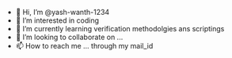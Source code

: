 - 👋 Hi, I’m @yash-wanth-1234
- 👀 I’m interested in coding
- 🌱 I’m currently learning verification methodolgies ans scriptings
- 💞️ I’m looking to collaborate on ...
- 📫 How to reach me ... through my mail_id

<!---
yash-wanth-1234/yash-wanth-1234 is a ✨ special ✨ repository because its `README.md` (this file) appears on your GitHub profile.
You can click the Preview link to take a look at your changes.
--->
